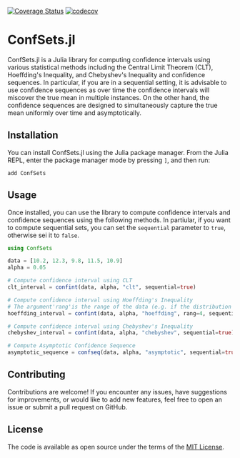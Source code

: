 [![Coverage Status](https://app.travis-ci.com/bergio13/ConfSets.jl.svg?branch=main)](https://app.travis-ci.com/bergio13/ConfSets.jl.svg?branch=main)
[![codecov](https://codecov.io/gh/bergio13/ConfSets.jl/graph/badge.svg?token=2WDDX6XTIH)](https://codecov.io/gh/bergio13/ConfSets.jl)

# ConfSets.jl

ConfSets.jl is a Julia library for computing confidence intervals using various statistical methods including the Central Limit Theorem (CLT), Hoeffding's Inequality, and Chebyshev's Inequality and confidence sequences. In particular, if you are in a sequential setting, it is advisable to use confidence sequences as over time the confidence intervals will miscover the true mean in multiple instances. On the other hand, the confidence sequences are designed to simultaneously capture the true mean uniformly over time and asymptotically.

## Installation

You can install ConfSets.jl using the Julia package manager. From the Julia REPL, enter the package manager mode by pressing `]`, and then run:

```
add ConfSets
```

## Usage

Once installed, you can use the library to compute confidence intervals and confidence sequences using the following methods. In partiular, if you want to compute sequential sets, you can set the `sequential` parameter to `true`, otherwise sei it to `false`.

```julia
using ConfSets

data = [10.2, 12.3, 9.8, 11.5, 10.9]
alpha = 0.05

# Compute confidence interval using CLT
clt_interval = confint(data, alpha, "clt", sequential=true)

# Compute confidence interval using Hoeffding's Inequality
# The argument'rang'is the range of the data (e.g. if the distribution is in the range 9-13 --> set rang=4)
hoeffding_interval = confint(data, alpha, "hoeffding", rang=4, sequential=false)

# Compute confidence interval using Chebyshev's Inequality
chebyshev_interval = confint(data, alpha, "chebyshev", sequential=true)

# Compute Asymptotic Confidence Sequence
asymptotic_sequence = confseq(data, alpha, "asymptotic", sequential=true)
```

## Contributing

Contributions are welcome! If you encounter any issues, have suggestions for improvements, or would like to add new features, feel free to open an issue or submit a pull request on GitHub.

## License

The code is available as open source under the terms of the [MIT License](https://opensource.org/licenses/MIT).
